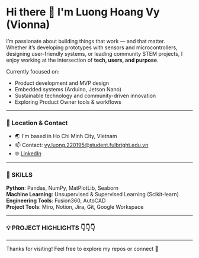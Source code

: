 # Hi there 👋 I'm Luong Hoang Vy (Vionna)

I’m passionate about building things that work — and that matter.  
Whether it’s developing prototypes with sensors and microcontrollers, designing user-friendly systems, or leading community STEM projects, I enjoy working at the intersection of **tech, users, and purpose**.

Currently focused on:
- Product development and MVP design
- Embedded systems (Arduino, Jetson Nano)
- Sustainable technology and community-driven innovation
- Exploring Product Owner tools & workflows

---

### 📍 Location & Contact

- 🌏 I'm based in Ho Chi Minh City, Vietnam  
- 📫 Contact: [vy.luong.220195@student.fulbright.edu.vn](mailto:vy.luong.220195@student.fulbright.edu.vn)  
- 🌐 [LinkedIn](https://www.linkedin.com/in/hoang-vy-luong-831349265/)  

---

### 🧰 SKILLS
**Python**: Pandas, NumPy, MatPlotLib, Seaborn  
**Machine Learning**: Unsupervised & Supervised Learning (Scikit-learn)  
**Engineering Tools**: Fusion360, AutoCAD  
**Project Tools**: Miro, Notion, Jira, Git, Google Workspace

---
### 💡 PROJECT HIGHLIGHTS 👇👇👇


---

Thanks for visiting! Feel free to explore my repos or connect 🌟
